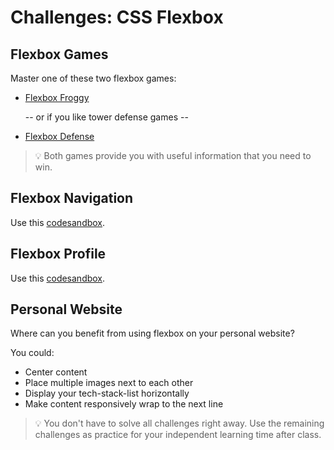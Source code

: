 # Challenges: CSS Flexbox

## Flexbox Games

Master one of these two flexbox games:

- [Flexbox Froggy](https://flexboxfroggy.com)

  -- or if you like tower defense games --

- [Flexbox Defense](http://www.flexboxdefense.com/)

> 💡 Both games provide you with useful information that you need to win.

## Flexbox Navigation

Use this
[codesandbox](https://codesandbox.io/s/github/neuefische/web-exercises/tree/main/sessions/css-flexbox/navigation?file=/css/styles.css).

## Flexbox Profile

Use this
[codesandbox](https://codesandbox.io/s/github/neuefische/web-exercises/tree/main/sessions/css-flexbox/profile?file=/css/styles.css).

## Personal Website

Where can you benefit from using flexbox on your personal website?

You could:

- Center content
- Place multiple images next to each other
- Display your tech-stack-list horizontally
- Make content responsively wrap to the next line

> 💡 You don't have to solve all challenges right away. Use the remaining challenges as practice for
> your independent learning time after class.

